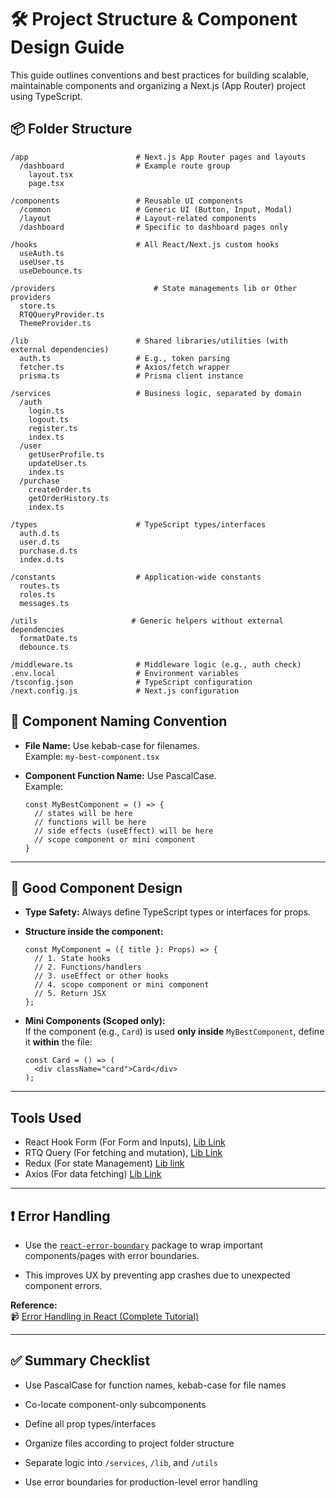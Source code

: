 
# 🛠️ Project Structure & Component Design Guide

This guide outlines conventions and best practices for building scalable, maintainable components and organizing a Next.js (App Router) project using TypeScript.


## 📦 Folder Structure

```
/app                        # Next.js App Router pages and layouts
  /dashboard                # Example route group
    layout.tsx
    page.tsx

/components                 # Reusable UI components
  /common                   # Generic UI (Button, Input, Modal)
  /layout                   # Layout-related components
  /dashboard                # Specific to dashboard pages only

/hooks                      # All React/Next.js custom hooks
  useAuth.ts
  useUser.ts
  useDebounce.ts

/providers                      # State managements lib or Other providers
  store.ts
  RTQQueryProvider.ts
  ThemeProvider.ts

/lib                        # Shared libraries/utilities (with external dependencies)
  auth.ts                   # E.g., token parsing
  fetcher.ts                # Axios/fetch wrapper
  prisma.ts                 # Prisma client instance

/services                   # Business logic, separated by domain
  /auth
    login.ts
    logout.ts
    register.ts
    index.ts
  /user
    getUserProfile.ts
    updateUser.ts
    index.ts
  /purchase
    createOrder.ts
    getOrderHistory.ts
    index.ts

/types                      # TypeScript types/interfaces
  auth.d.ts
  user.d.ts
  purchase.d.ts
  index.d.ts

/constants                  # Application-wide constants
  routes.ts
  roles.ts
  messages.ts

/utils                     # Generic helpers without external dependencies
  formatDate.ts
  debounce.ts

/middleware.ts              # Middleware logic (e.g., auth check)
.env.local                  # Environment variables
/tsconfig.json              # TypeScript configuration
/next.config.js             # Next.js configuration

```



## 🧩 Component Naming Convention

-   **File Name:** Use kebab-case for filenames.  
    Example: `my-best-component.tsx`
    
-   **Component Function Name:** Use PascalCase.  
    Example:
    
    ```tsx
    const MyBestComponent = () => {
      // states will be here
      // functions will be here
      // side effects (useEffect) will be here
      // scope component or mini component
    }
    
    ```
    

----------

## 🧱 Good Component Design

-   **Type Safety:** Always define TypeScript types or interfaces for props.
    
-   **Structure inside the component:**
    
    ```tsx
    const MyComponent = ({ title }: Props) => {
      // 1. State hooks
      // 2. Functions/handlers
      // 3. useEffect or other hooks
      // 4. scope component or mini component
      // 5. Return JSX
    };
    
    ```
    
-   **Mini Components (Scoped only):**  
    If the component (e.g., `Card`) is used **only inside** `MyBestComponent`, define it **within** the file:
    
    ```tsx
    const Card = () => (
      <div className="card">Card</div>
    );
    
    ```
    
----------
## Tools Used
- React Hook Form (For Form and Inputs), [Lib Link](https://www.npmjs.com/package/react-hook-form)
- RTQ Query (For fetching and mutation), [Lib Link](https://redux-toolkit.js.org/rtk-query/overview)
- Redux (For state Management) [Lib link](https://react-redux.js.org/introduction/getting-started)
- Axios (For data fetching) [Lib Link](https://www.npmjs.com/package/axios)
----------

## ❗ Error Handling

-   Use the [`react-error-boundary`](https://www.npmjs.com/package/react-error-boundary) package to wrap important components/pages with error boundaries.
    
-   This improves UX by preventing app crashes due to unexpected component errors.
    

**Reference:**  
📹 [Error Handling in React (Complete Tutorial)](https://www.youtube.com/watch?v=OQQAv8t3bfc)

----------

## ✅ Summary Checklist

-   Use PascalCase for function names, kebab-case for file names
    
-   Co-locate component-only subcomponents
    
-   Define all prop types/interfaces
    
-   Organize files according to project folder structure
    
-   Separate logic into `/services`, `/lib`, and `/utils`
    
-   Use error boundaries for production-level error handling
 
